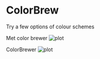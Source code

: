 # ColorBrew
Try a few options of colour schemes

Met color brewer
![plot](./panel1.tiff)

ColorBrewer
![plot](./panel1.tiff)
